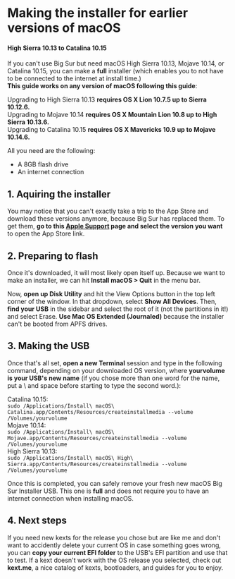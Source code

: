 # Making the installer for earlier versions of macOS
#### High Sierra 10.13 to Catalina 10.15

If you can't use Big Sur but need macOS High Sierra 10.13, Mojave 10.14, or Catalina 10.15, you can make a **full** installer (which enables you to not have to be connected to the internet at install time.)  
**This guide works on any version of macOS following this guide**:

Upgrading to High Sierra 10.13 **requires OS X Lion 10.7.5 up to Sierra 10.12.6.**   
Upgrading to Mojave 10.14 **requires OS X Mountain Lion 10.8 up to High Sierra 10.13.6.**  
Upgrading to Catalina 10.15 **requires OS X Mavericks 10.9 up to Mojave 10.14.6.**  

All you need are the following:

* A 8GB flash drive
* An internet connection

## 1. Aquiring the installer

You may notice that you can't exactly take a trip to the App Store and download these versions anymore, because Big Sur has replaced them. To get them, **go to this <a href="https://support.apple.com/en-us/HT211683">Apple Support</a> page and select the version you want** to open the App Store link.

## 2. Preparing to flash


Once it's downloaded, it will most likely open itself up. Because we want to make an installer, we can hit **Install macOS > Quit** in the menu bar.

Now, **open up Disk Utility** and hit the View Options button in the top left corner of the window. In that dropdown, select **Show All Devices**. Then, **find your USB** in the sidebar and select the root of it (not the partitions in it!) and select Erase. **Use Mac OS Extended (Journaled)** because the installer can't be booted from APFS drives.


## 3. Making the USB


Once that's all set, **open a new Terminal** session and type in the following command, depending on your downloaded OS version, where **yourvolume is your USB's new name** (if you chose more than one word for the name, put a \ and space before starting to type the second word.):

Catalina 10.15:  
`sudo /Applications/Install\ macOS\ Catalina.app/Contents/Resources/createinstallmedia --volume /Volumes/yourvolume`  
Mojave 10.14:  
`sudo /Applications/Install\ macOS\ Mojave.app/Contents/Resources/createinstallmedia --volume /Volumes/yourvolume`  
High Sierra 10.13:  
`sudo /Applications/Install\ macOS\ High\ Sierra.app/Contents/Resources/createinstallmedia --volume /Volumes/yourvolume`  

Once this is completed, you can safely remove your fresh new macOS Big Sur Installer USB. This one is **full** and does not require you to have an internet connection when installing macOS.


## 4. Next steps

If you need new kexts for the release you chose but are like me and don't want to accidently delete your current OS in case something goes wrong, you can **copy your current EFI folder** to the USB's EFI partition and use that to test. If a kext doesn't work with the OS release you selected, check out **kext.me**, a nice catalog of kexts, bootloaders, and guides for you to enjoy.
